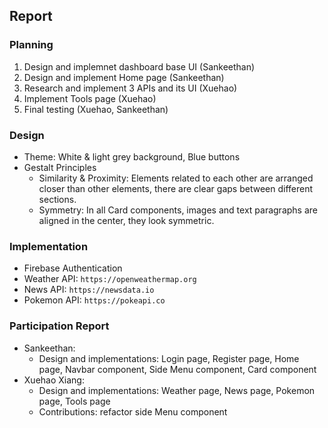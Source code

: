 ## Report

### Planning

1. Design and implemnet dashboard base UI (Sankeethan)
2. Design and implement Home page (Sankeethan)
3. Research and implement 3 APIs and its UI (Xuehao)
4. Implement Tools page (Xuehao)
5. Final testing (Xuehao, Sankeethan)

### Design

- Theme: White & light grey background, Blue buttons
- Gestalt Principles
  - Similarity & Proximity: Elements related to each other are arranged closer than other elements, there are clear gaps between different sections.
  - Symmetry: In all Card components, images and text paragraphs are aligned in the center, they look symmetric.

### Implementation

- Firebase Authentication
- Weather API: `https://openweathermap.org`
- News API: `https://newsdata.io`
- Pokemon API: `https://pokeapi.co`

### Participation Report

- Sankeethan:
  - Design and implementations: Login page, Register page, Home page, Navbar component, Side Menu component, Card component
- Xuehao Xiang:
  - Design and implementations: Weather page, News page, Pokemon page, Tools page
  - Contributions: refactor side Menu component
